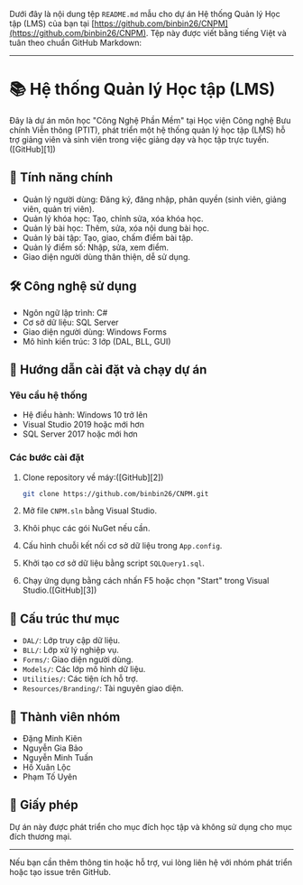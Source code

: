 Dưới đây là nội dung tệp `README.md` mẫu cho dự án Hệ thống Quản lý Học tập (LMS) của bạn tại [https://github.com/binbin26/CNPM](https://github.com/binbin26/CNPM). Tệp này được viết bằng tiếng Việt và tuân theo chuẩn GitHub Markdown:

---

# 📚 Hệ thống Quản lý Học tập (LMS)

Đây là dự án môn học "Công Nghệ Phần Mềm" tại Học viện Công nghệ Bưu chính Viễn thông (PTIT), phát triển một hệ thống quản lý học tập (LMS) hỗ trợ giảng viên và sinh viên trong việc giảng dạy và học tập trực tuyến.([GitHub][1])

## 🧩 Tính năng chính

* Quản lý người dùng: Đăng ký, đăng nhập, phân quyền (sinh viên, giảng viên, quản trị viên).
* Quản lý khóa học: Tạo, chỉnh sửa, xóa khóa học.
* Quản lý bài học: Thêm, sửa, xóa nội dung bài học.
* Quản lý bài tập: Tạo, giao, chấm điểm bài tập.
* Quản lý điểm số: Nhập, sửa, xem điểm.
* Giao diện người dùng thân thiện, dễ sử dụng.

## 🛠️ Công nghệ sử dụng

* Ngôn ngữ lập trình: C#
* Cơ sở dữ liệu: SQL Server
* Giao diện người dùng: Windows Forms
* Mô hình kiến trúc: 3 lớp (DAL, BLL, GUI)

## 🚀 Hướng dẫn cài đặt và chạy dự án

### Yêu cầu hệ thống

* Hệ điều hành: Windows 10 trở lên
* Visual Studio 2019 hoặc mới hơn
* SQL Server 2017 hoặc mới hơn

### Các bước cài đặt

1. Clone repository về máy:([GitHub][2])

   ```bash
   git clone https://github.com/binbin26/CNPM.git
   ```
2. Mở file `CNPM.sln` bằng Visual Studio.
3. Khôi phục các gói NuGet nếu cần.
4. Cấu hình chuỗi kết nối cơ sở dữ liệu trong `App.config`.
5. Khởi tạo cơ sở dữ liệu bằng script `SQLQuery1.sql`.
6. Chạy ứng dụng bằng cách nhấn F5 hoặc chọn "Start" trong Visual Studio.([GitHub][3])

## 📁 Cấu trúc thư mục

* `DAL/`: Lớp truy cập dữ liệu.
* `BLL/`: Lớp xử lý nghiệp vụ.
* `Forms/`: Giao diện người dùng.
* `Models/`: Các lớp mô hình dữ liệu.
* `Utilities/`: Các tiện ích hỗ trợ.
* `Resources/Branding/`: Tài nguyên giao diện.

## 👥 Thành viên nhóm

* Đặng Minh Kiên 
* Nguyễn Gia Bảo 
* Nguyễn Minh Tuấn
* Hồ Xuân Lộc
* Phạm Tố Uyên 

## 📄 Giấy phép

Dự án này được phát triển cho mục đích học tập và không sử dụng cho mục đích thương mại.

---

Nếu bạn cần thêm thông tin hoặc hỗ trợ, vui lòng liên hệ với nhóm phát triển hoặc tạo issue trên GitHub.

